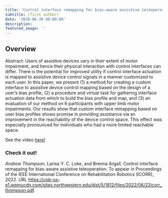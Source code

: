 ```yaml
---
title: 'Control interface remapping for bias-aware assistive teleoperation'
subtitle: (first author)
date: '2018-06-30 00:00:00'
description:
featured_image: ''
---
```


## Overview
Abstract: Users of assistive devices vary in their extent of motor impairment, and hence their physical interaction with control interfaces can differ. There is the potential for improved utility if control interface actuation is mapped to assistive device control signals in a manner customized to each user. In this paper, we present (1) a method for creating a custom interface to assistive device control mapping based on the design of a user’s bias profile, (2) a procedure and virtual task for gathering interface actuation data from which to build the bias profile and map, and (3) an evaluation of our method on 6 participants with upper limb motor impairments. Our results show that custom interface remapping based on user bias profiles shows promise in providing assistance via an improvement in the reachability of the device control space. This effect was especially pronounced for individuals who had a more limited reachable space.

See the video [here!]()

### Check it out!
*Andrew Thompson*, Larisa Y. C. Loke, and Brenna Argall. Control interface remapping for bias-aware assistive teleoperation. To appear in Proceedings of the IEEE International Conference on Rehabilitation Robotics (ICORR), 2022. URL https://cpb-us-e1.wpmucdn.com/sites.northwestern.edu/dist/5/1812/files/2022/06/22icorr_thompson.pdf.
